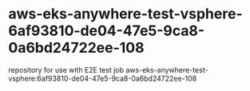 # aws-eks-anywhere-test-vsphere-6af93810-de04-47e5-9ca8-0a6bd24722ee-108
repository for use with E2E test job aws-eks-anywhere-test-vsphere:6af93810-de04-47e5-9ca8-0a6bd24722ee-108
